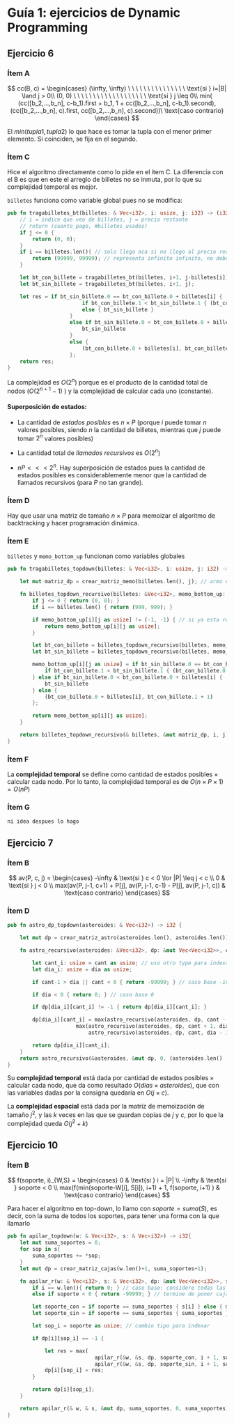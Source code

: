 # Guía 1: ejercicios de Dynamic Programming

## Ejercicio 6

### Ítem A 

$$
cc(B, c) =
\begin{cases}
     (\infty, \infty) \ \ \ \ \  \ \ \ \ \ \ \ \ \ \   \text{si } i=|B| \land j > 0\\
     (0, 0)     \ \ \ \ \ \ \ \ \ \ \ \ \ \ \ \ \ \ \  \text{si } j \leq 0\\
     min( (cc([b_2,...,b_n], c-b_1).first + b_1, 1 + cc([b_2,...,b_n], c-b_1).second), (cc([b_2,...,b_n], c).first, cc([b_2,...,b_n], c).second))\ \text{caso contrario}
\end{cases}
$$

El $min(tupla1, tupla2)$ lo que hace es tomar la tupla con el menor primer elemento. Si coinciden, se fija en el segundo.

### Ítem C

Hice el algoritmo directamente como lo pide en el ítem C. La diferencia con el B es que en este el arreglo de billetes no se inmuta, por lo que su complejidad temporal es mejor.  

`billetes` funciona como variable global pues no se modifica:

```rust
pub fn tragabilletes_bt(billetes: & Vec<i32>, i: usize, j: i32) -> (i32, i32){
    // i = indice que veo de billetes, j = precio restante
    // return (cuanto_pago, #billetes_usados)
    if j <= 0 {
        return (0, 0);
    }
    if i == billetes.len(){ // solo llega aca si no llego al precio requerido
        return (99999, 99999); // representa infinito infinito, no deberia usar numeros tan grandes
    }

    let bt_con_billete = tragabilletes_bt(billetes, i+1, j-billetes[i]);
    let bt_sin_billete = tragabilletes_bt(billetes, i+1, j);

    let res = if bt_sin_billete.0 == bt_con_billete.0 + billetes[i] {
                        if bt_con_billete.1 < bt_sin_billete.1 { (bt_con_billete.0 + billetes[i], bt_con_billete.1 + 1) }
                        else { bt_sin_billete }
                    }
                    else if bt_sin_billete.0 < bt_con_billete.0 + billetes[i] {
                        bt_sin_billete
                    }
                    else {
                        (bt_con_billete.0 + billetes[i], bt_con_billete.1 + 1)
                    };
    return res;
}
```

La complejidad es $O(2^n)$ porque es el producto de la cantidad total de nodos ($O(2^{n+1}-1)$ ) y la complejidad de calcular cada uno (constante).   

#### Superposición de estados:

- La cantidad de *estados posibles* es $n \times P$ (porque $i$ puede tomar $n$ valores posibles, siendo $n$ la cantidad de billetes, mientras que $j$ puede tomar $2^n$ valores posibles)
- La cantidad total de *llamados recursivos* es $O(2^n)$

- $nP <<< 2^n$. Hay superposición de estados pues la cantidad de estados posibles es considerablemente menor que la cantidad de llamados recursivos (para $P$ no tan grande).

### Ítem D

Hay que usar una matriz de tamaño $n \times P$ para memoizar el algoritmo de backtracking y hacer programación dinámica.

### Ítem E

`billetes` y `memo_bottom_up` funcionan como variables globales

```rust
pub fn tragabilletes_topdown(billetes: & Vec<i32>, i: usize, j: i32) -> (i32, i32) {

    let mut matriz_dp = crear_matriz_memo(billetes.len(), j); // armo el cuadrado para memorizar

    fn billetes_topdown_recursivo(billetes: &Vec<i32>, memo_bottom_up: &mut Vec<Vec<(i32, i32)>>, i: usize, j: i32) -> (i32, i32) {
        if j <= 0 { return (0, 0); }
        if i == billetes.len() { return (999, 999); }

        if memo_bottom_up[i][j as usize] != (-1, -1) { // si ya esta resuelto
            return memo_bottom_up[i][j as usize];
        }

        let bt_con_billete = billetes_topdown_recursivo(billetes, memo_bottom_up, i + 1, j - billetes[i]);
        let bt_sin_billete = billetes_topdown_recursivo(billetes, memo_bottom_up, i + 1, j);

        memo_bottom_up[i][j as usize] = if bt_sin_billete.0 == bt_con_billete.0 + billetes[i] { // modifico matriz memo
            if bt_con_billete.1 < bt_sin_billete.1 { (bt_con_billete.0 + billetes[i], bt_con_billete.1 + 1) } else { bt_sin_billete }
        } else if bt_sin_billete.0 < bt_con_billete.0 + billetes[i] {
            bt_sin_billete
        } else {
            (bt_con_billete.0 + billetes[i], bt_con_billete.1 + 1)
        };

        return memo_bottom_up[i][j as usize];
    }

    return billetes_topdown_recursivo(& billetes, &mut matriz_dp, i, j);
}
```

### Ítem F

La **complejidad temporal** se define como $\text{cantidad de estados posibles} \times \text{calcular cada nodo}$. Por lo tanto, la complejidad temporal es de $O(n\times P \times 1) = O(nP)$

### Ítem G

```
ni idea despues lo hago
```


## Ejercicio 7

### Ítem B

$$
av(P, c, j) =
\begin{cases}
     -\infty & \text{si } c < 0 \lor |P| \leq j < c \\
     0 & \text{si } j < 0 \\
     max(av(P, j-1, c+1) + P[j], av(P, j-1, c-1) - P[j], av(P, j-1, c)) & \text{caso contrario}
\end{cases}
$$

### Ítem D

```rust
pub fn astro_dp_topdown(asteroides: & Vec<i32>) -> i32 {

    let mut dp = crear_matriz_astro(asteroides.len(), asteroides.len()); // creo matriz para dp

    fn astro_recursivo(asteroides: &Vec<i32>, dp: &mut Vec<Vec<i32>>, cant: i32, dia: i32) -> i32 {

        let cant_i: usize = cant as usize; // uso otro type para indexar
        let dia_i: usize = dia as usize;

        if cant-1 > dia || cant < 0 { return -99999; } // caso base -infinito

        if dia < 0 { return 0; } // caso base 0

        if dp[dia_i][cant_i] != -1 { return dp[dia_i][cant_i]; }

        dp[dia_i][cant_i] = max(astro_recursivo(asteroides, dp, cant - 1, dia - 1) - asteroides[dia_i], // caso vendo
                      max(astro_recursivo(asteroides, dp, cant + 1, dia - 1) + asteroides[dia_i], // caso compro
                          astro_recursivo(asteroides, dp, cant, dia - 1))); // caso vendo y compro, o no hago nada

        return dp[dia_i][cant_i];
    }
    return astro_recursivo(&asteroides, &mut dp, 0, (asteroides.len() - 1) as i32);
}
```

Su **complejidad temporal** está dada por $\text{cantidad de estados posibles} \times \text{calcular cada nodo}$, que da como resultado $O(dias \times asteroides)$, que con las variables dadas por la consigna quedaría en $O(j\times c)$.  

La **complejidad espacial** está dada por la matriz de memoización de tamaño $j^2$, y las $k$ veces en las que se guardan copias de $j$ y $c$, por lo que la complejidad queda $O(j^2 + k)$


## Ejercicio 10

### Ítem B

$$
f(soporte, i)_{W,S} =
\begin{cases}
     0 & \text{si } i = |P| \\
     -\infty & \text{si } soporte < 0 \\
     max(f(min(soporte-W[i], S[i]), i+1) + 1, f(soporte, i+1) ) & \text{caso contrario}
\end{cases}
$$

Para hacer el algoritmo en top-down, lo llamo con $soporte = suma(S)$, es decir, con la suma de todos los soportes, para tener una forma con la que llamarlo

```rust
pub fn apilar_topdown(w: & Vec<i32>, s: & Vec<i32>) -> i32{
    let mut suma_soportes = 0;
    for sop in s{
        suma_soportes += *sop;
    }
    let mut dp = crear_matriz_cajas(w.len()+1, suma_soportes+1);

    fn apilar_r(w: & Vec<i32>, s: & Vec<i32>, dp: &mut Vec<Vec<i32>>, soporte: i32, i: usize, suma_soportes: i32) -> i32 {
        if i == w.len(){ return 0; } // caso base: considere todas las cajas
        else if soporte < 0 { return -99999; } // termine de poner cajas

        let soporte_con = if soporte == suma_soportes { s[i] } else { min(soporte - w[i], s[i]) };
        let soporte_sin = if soporte == suma_soportes { suma_soportes }   else { soporte };

        let sop_i = soporte as usize; // cambio tipo para indexar

        if dp[i][sop_i] == -1 {

            let res = max(
                            apilar_r(&w, &s, dp, soporte_con, i + 1, suma_soportes) + 1,
                            apilar_r(&w, &s, dp, soporte_sin, i + 1, suma_soportes));
            dp[i][sop_i] = res;
        }

        return dp[i][sop_i];
    }

    return apilar_r(& w, & s, &mut dp, suma_soportes, 0, suma_soportes);
}
```
